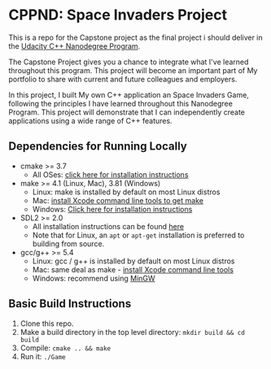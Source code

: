 # CPPND: Space Invaders Project

This is a repo for the Capstone project as the final project i should deliver in the [Udacity C++ Nanodegree Program](https://www.udacity.com/course/c-plus-plus-nanodegree--nd213).


The Capstone Project gives you a chance to integrate what I've learned throughout this program. This project will become an important part of My portfolio to share with current and future colleagues and employers.

In this project, I built My own C++ application an Space Invaders Game, following the principles I have learned throughout this Nanodegree Program. This project will demonstrate that I can independently create applications using a wide range of C++ features.

## Dependencies for Running Locally
* cmake >= 3.7
  * All OSes: [click here for installation instructions](https://cmake.org/install/)
* make >= 4.1 (Linux, Mac), 3.81 (Windows)
  * Linux: make is installed by default on most Linux distros
  * Mac: [install Xcode command line tools to get make](https://developer.apple.com/xcode/features/)
  * Windows: [Click here for installation instructions](http://gnuwin32.sourceforge.net/packages/make.htm)
* SDL2 >= 2.0
  * All installation instructions can be found [here](https://wiki.libsdl.org/Installation)
  * Note that for Linux, an `apt` or `apt-get` installation is preferred to building from source.
* gcc/g++ >= 5.4
  * Linux: gcc / g++ is installed by default on most Linux distros
  * Mac: same deal as make - [install Xcode command line tools](https://developer.apple.com/xcode/features/)
  * Windows: recommend using [MinGW](http://www.mingw.org/)
  
## Basic Build Instructions

1. Clone this repo.
2. Make a build directory in the top level directory: `mkdir build && cd build`
3. Compile: `cmake .. && make`
4. Run it: `./Game`
